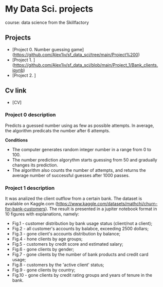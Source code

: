 # My Data Sci. projects

course: data science from the Skillfactory

## Projects

* [Project 0. Number guessing game] (https://github.com/Alex1iv/sf_data_sci/tree/main/Project%200)
* [Project 1. ] (https://github.com/Alex1iv/sf_data_sci/blob/main/Project_1/Bank_clients.ipynb) 
* [Project 2. ] 

## Cv link
* [CV] 

### Project 0 description
Predicts a guessed number using as few as possible attempts. In average, the algorithm predicats the number after 6 attempts.

**Conditions**
- The computer generates random integer number in a range from 0 to 100. 
- The number prediction algorythm starts guessing from 50 and gradually changes its prediction. 
- The algorithm also counts the number of attempts, and returns the average number of successful guesses after 1000 passes.


### Project 1 description
It was analized the client outflow from a certain bank. The dataset is available on Kaggle.com (https://www.kaggle.com/datasets/mathchi/churn-for-bank-customers). The result is presented in a jupiter notebook format in 10 figures with explanations, namely:
- Fig.1 - customer distribution by bank usage status (client/not a client);
- Fig.2 - all customer's accounts by balabce, exceeding 2500 dollars;
- Fig.3 - gone client's accounts distribution by balance;
- Fig.4 - hone clients by age groups;
- Fig.5 - customers by credit score and estimated salary;
- Fig.6 - gone clients by gender;
- Fig.7 - gone clients by the number of bank products and credit card usage;
- Fig.8 - customers by the 'active client' status;
- Fig.9 - gone clients by country;
- Fig.10 - gone clients by credit rating groups and years of tenure in the bank.